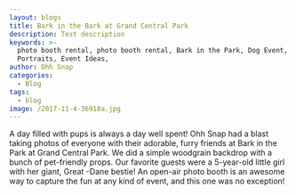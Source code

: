 ```yaml
---
layout: blogs
title: Bark in the Bark at Grand Central Park
description: Test description
keywords: >-
  photo booth rental, photo booth rental, Bark in the Park, Dog Event, Dog
  Portraits, Event Ideas,
author: Ohh Snap
categories:
  - Blog
tags:
  - blog
image: /2017-11-4-36918a.jpg
---
```

A day filled with pups is always a day well spent\! Ohh Snap had a blast taking photos of everyone with their adorable, furry friends at Bark in the Park at Grand Central Park. We did a simple woodgrain backdrop with a bunch of pet-friendly props. Our favorite guests were a 5-year-old little girl with her giant, Great -Dane bestie\! An open-air photo booth is an awesome way to capture the fun at any kind of event, and this one was no exception\!
